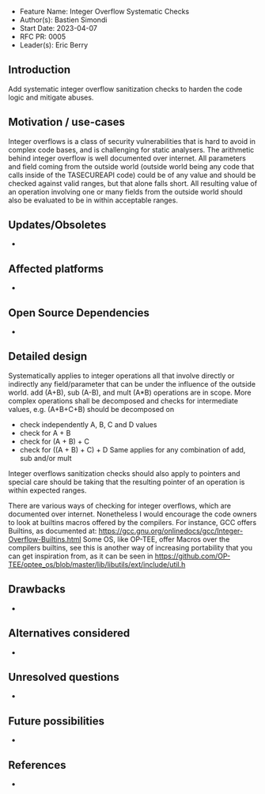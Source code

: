 - Feature Name: Integer Overflow Systematic Checks
- Author(s): Bastien Simondi
- Start Date: 2023-04-07
- RFC PR: 0005
- Leader(s): Eric Berry

## Introduction

Add systematic integer overflow sanitization checks to harden the code logic and mitigate abuses.

## Motivation / use-cases

Integer overflows is a class of security vulnerabilities that is hard to avoid in complex code
bases, and is challenging for static analysers. The arithmetic behind integer overflow is well
documented over internet. All parameters and field coming from the outside world (outside world
being any code that calls inside of the TASECUREAPI code) could be of any value and should be
checked against valid ranges, but that alone falls short. All resulting value of an operation
involving one or many fields from the outside world should also be evaluated to be in within
acceptable ranges.

## Updates/Obsoletes

-

## Affected platforms

-

## Open Source Dependencies

-

## Detailed design

Systematically applies to integer operations all that involve directly or indirectly any
field/parameter that can be under the influence of the outside world. add (A+B), sub (A-B), and mult
(A*B) operations are in scope. More complex operations shall be decomposed and checks for intermediate
values, e.g. (A+B+C+B) should be decomposed on
- check independently A, B, C and D values
- check for A + B
- check for (A + B) + C
- check for ((A + B) + C) + D
Same applies for any combination of add, sub and/or mult

Integer overflows sanitization checks should also apply to pointers and special care should be taking
that the resulting pointer of an operation is within expected ranges.

There are various ways of checking for integer overflows, which are documented over internet.
Nonetheless I would encourage the code owners to look at builtins macros offered by the compilers.
For instance, GCC offers Builtins, as documented at:
https://gcc.gnu.org/onlinedocs/gcc/Integer-Overflow-Builtins.html
Some OS, like OP-TEE, offer Macros over the compilers builtins, see this is another way of increasing
portability that you can get inspiration from, as it can be seen in
https://github.com/OP-TEE/optee_os/blob/master/lib/libutils/ext/include/util.h

## Drawbacks

-

## Alternatives considered

-
## Unresolved questions

-

## Future possibilities

-

## References

-
